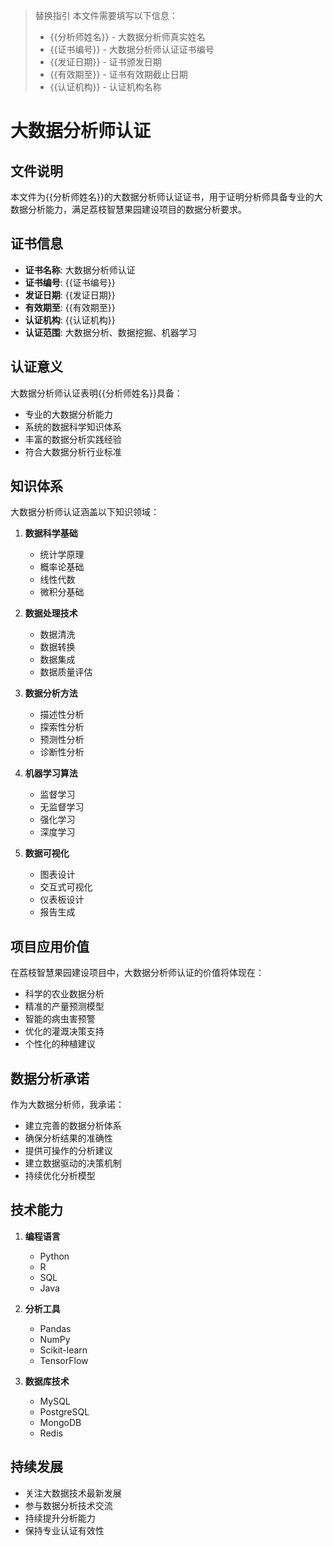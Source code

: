> 替换指引
> 本文件需要填写以下信息：
> - {{分析师姓名}} - 大数据分析师真实姓名
> - {{证书编号}} - 大数据分析师认证证书编号
> - {{发证日期}} - 证书颁发日期
> - {{有效期至}} - 证书有效期截止日期
> - {{认证机构}} - 认证机构名称

# 大数据分析师认证

## 文件说明
本文件为{{分析师姓名}}的大数据分析师认证证书，用于证明分析师具备专业的大数据分析能力，满足荔枝智慧果园建设项目的数据分析要求。

## 证书信息
- **证书名称**: 大数据分析师认证
- **证书编号**: {{证书编号}}
- **发证日期**: {{发证日期}}
- **有效期至**: {{有效期至}}
- **认证机构**: {{认证机构}}
- **认证范围**: 大数据分析、数据挖掘、机器学习

## 认证意义
大数据分析师认证表明{{分析师姓名}}具备：
- 专业的大数据分析能力
- 系统的数据科学知识体系
- 丰富的数据分析实践经验
- 符合大数据分析行业标准

## 知识体系
大数据分析师认证涵盖以下知识领域：
1. **数据科学基础**
   - 统计学原理
   - 概率论基础
   - 线性代数
   - 微积分基础

2. **数据处理技术**
   - 数据清洗
   - 数据转换
   - 数据集成
   - 数据质量评估

3. **数据分析方法**
   - 描述性分析
   - 探索性分析
   - 预测性分析
   - 诊断性分析

4. **机器学习算法**
   - 监督学习
   - 无监督学习
   - 强化学习
   - 深度学习

5. **数据可视化**
   - 图表设计
   - 交互式可视化
   - 仪表板设计
   - 报告生成

## 项目应用价值
在荔枝智慧果园建设项目中，大数据分析师认证的价值将体现在：
- 科学的农业数据分析
- 精准的产量预测模型
- 智能的病虫害预警
- 优化的灌溉决策支持
- 个性化的种植建议

## 数据分析承诺
作为大数据分析师，我承诺：
- 建立完善的数据分析体系
- 确保分析结果的准确性
- 提供可操作的分析建议
- 建立数据驱动的决策机制
- 持续优化分析模型

## 技术能力
1. **编程语言**
   - Python
   - R
   - SQL
   - Java

2. **分析工具**
   - Pandas
   - NumPy
   - Scikit-learn
   - TensorFlow

3. **数据库技术**
   - MySQL
   - PostgreSQL
   - MongoDB
   - Redis

## 持续发展
- 关注大数据技术最新发展
- 参与数据分析技术交流
- 持续提升分析能力
- 保持专业认证有效性
